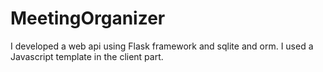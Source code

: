 # MeetingOrganizer
I developed a web api using Flask framework and sqlite and orm. I used a Javascript template in the client part.
